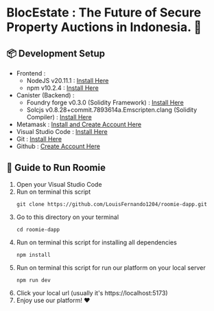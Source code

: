 # BlocEstate : The Future of Secure Property Auctions in Indonesia. 🚀

## 📦 Development Setup 
- Frontend :
  - NodeJS v20.11.1 : [Install Here](https://nodejs.org/en/learn/getting-started/how-to-install-nodejs)
  - npm v10.2.4 : [Install Here](https://docs.npmjs.com/downloading-and-installing-node-js-and-npm#checking-your-version-of-npm-and-nodejs)
- Canister (Backend) :
  - Foundry forge v0.3.0 (Solidity Framework) : [Install Here](https://book.getfoundry.sh/getting-started/installation)
  - Solcjs v0.8.28+commit.7893614a.Emscripten.clang (Solidity Compiler) : [Install Here](https://docs.soliditylang.org/en/latest/installing-solidity.html)
- Metamask : [Install and Create Account Here](https://chromewebstore.google.com/detail/metamask/nkbihfbeogaeaoehlefnkodbefgpgknn)
- Visual Studio Code : [Install Here](https://code.visualstudio.com/download)
- Git : [Install Here](https://git-scm.com/downloads)
- Github : [Create Account Here](https://github.com/)

## 📝 Guide to Run Roomie
1. Open your Visual Studio Code
2. Run on terminal this script
   ```
   git clone https://github.com/LouisFernando1204/roomie-dapp.git
   ```
3. Go to this directory on your terminal
   ```
   cd roomie-dapp
   ```
4. Run on terminal this script for installing all dependencies
   ```
   npm install
   ```
5. Run on terminal this script for run our platform on your local server
   ```
   npm run dev
   ```
6. Click your local url (usually it's https://localhost:5173)
7. Enjoy use our platform! ❤️
